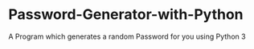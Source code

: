 # Password-Generator-with-Python

A Program which generates a random Password for you using Python 3
